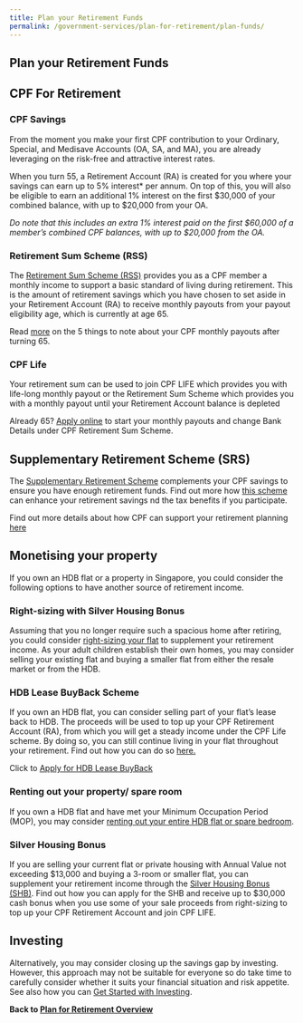 ```yaml
---
title: Plan your Retirement Funds
permalink: /government-services/plan-for-retirement/plan-funds/
---
```


## Plan your Retirement Funds

## CPF For Retirement

### CPF Savings

From the moment you make your first CPF contribution to your Ordinary, Special, and Medisave Accounts (OA, SA, and MA), you are already leveraging on the risk-free and attractive interest rates.

When you turn 55, a Retirement Account (RA) is created for you where your savings can earn up to 5% interest* per annum. On top of this, you will also be eligible to earn an additional 1% interest on the first $30,000 of your combined balance, with up to $20,000 from your OA.

*Do note that this includes an extra 1% interest paid on the first $60,000 of a member’s combined CPF balances, with up to $20,000 from the OA.*


### Retirement Sum Scheme (RSS)

The <a href="https://www.cpf.gov.sg/Members/Schemes/schemes/retirement/retirement-sum-scheme" target="_blank">Retirement Sum Scheme (RSS)</a> provides you as a CPF member a monthly income to support a basic standard of living during retirement. This is the amount of retirement savings which you have chosen to set aside in your Retirement Account (RA) to receive monthly payouts from your payout eligibility age, which is currently at age 65.

Read [more](https://www.cpf.gov.sg/Assets/members/Documents/PEA_Infographic_English.pdf) on the 5 things to note about your CPF monthly payouts after turning 65.


### CPF Life
Your retirement sum can be used to join CPF LIFE which provides you with life-long monthly payout or the Retirement Sum Scheme which provides you with a monthly payout until your Retirement Account balance is depleted

Already 65? [Apply online](https://www.cpf.gov.sg/eSvc/Web/Schemes/MonthlyPayoutsFromMyRetirementAccount/BeginRequest) to start your monthly payouts and change Bank Details under CPF Retirement Sum Scheme.


## Supplementary Retirement Scheme (SRS)

The [Supplementary Retirement Scheme](https://www.mof.gov.sg/MOF-For/Individuals/Supplementary-Retirement-Scheme-SRS) complements your CPF savings to ensure you have enough retirement funds. Find out more how <a href="https://www.mof.gov.sg/MOF-For/Individuals/Supplementary-Retirement-Scheme-SRS" target="_blank">this scheme</a> can enhance your retirement savings nd the tax benefits if you participate.

Find out more details about how CPF can support your retirement planning [here](https://www.cpf.gov.sg/Assets/members/Documents/RetirementPlanningBooklet_Eng.pdf)


## Monetising your property

If you own an HDB flat or a property in Singapore, you could consider the following options to have another source of retirement income. 

### Right-sizing with Silver Housing Bonus

Assuming that you no longer require such a spacious home after retiring, you could consider <a href="https://www.hdb.gov.sg/cs/infoweb/residential/living-in-an-hdb-flat/for-our-seniors/right-size-with-silver-housing-bonus" target="_blank">right-sizing your flat</a> to supplement your retirement income. As your adult children establish their own homes, you may consider selling your existing flat and buying a smaller flat from either the resale market or from the HDB.


### HDB Lease BuyBack Scheme 

If you own an HDB flat, you can consider selling part of your flat’s lease back to HDB. The proceeds will be used to top up your CPF Retirement Account (RA), from which you will get a steady income under the CPF Life scheme. By doing so, you can still continue living in your flat throughout your retirement. Find out how you can do so <a href="https://www.hdb.gov.sg/cs/infoweb/residential/living-in-an-hdb-flat/for-our-seniors/lease-buyback-scheme" target="_blank">here.</a>

Click to <a href="https://www.hdb.gov.sg/cs/infoweb/residential/living-in-an-hdb-flat/for-our-seniors/enhanced-lease-buyback-scheme/application-procedure" target="_blank">Apply for HDB Lease BuyBack</a>


### Renting out your property/ spare room

If you own a HDB flat and have met your Minimum Occupation Period (MOP), you may consider <a href="https://www.hdb.gov.sg/cs/infoweb/residential/living-in-an-hdb-flat/for-our-seniors/rent-out-your-flat-bedroom" target="_blank">renting out your entire HDB flat or spare bedroom</a>.


### Silver Housing Bonus

If you are selling your current flat or private housing with Annual Value not exceeding $13,000 and buying a 3-room or smaller flat, you can supplement your retirement income through the <a href="https://www.hdb.gov.sg/cs/infoweb/residential/living-in-an-hdb-flat/for-our-seniors/right-size-with-silver-housing-bonus" target="_blank">Silver Housing Bonus (SHB)</a>. Find out how you can apply for the SHB and receive up to $30,000 cash bonus when you use some of your sale proceeds from right-sizing to top up your CPF Retirement Account and join CPF LIFE.


## Investing

Alternatively, you may consider closing up the savings gap by investing. However, this approach may not be suitable for everyone so do take time to carefully consider whether it suits your financial situation and risk appetite. See also how you can <a href="https://www.moneysense.gov.sg/starter-packs/get-started-with-investing" target="_blank">Get Started with Investing</a>.


**Back to [Plan for Retirement Overview](/government-services/plan-for-retirement/overview/)**
